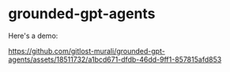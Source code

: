 # grounded-gpt-agents

Here's a demo:

https://github.com/gitlost-murali/grounded-gpt-agents/assets/18511732/a1bcd671-dfdb-46dd-9ff1-857815afd853

